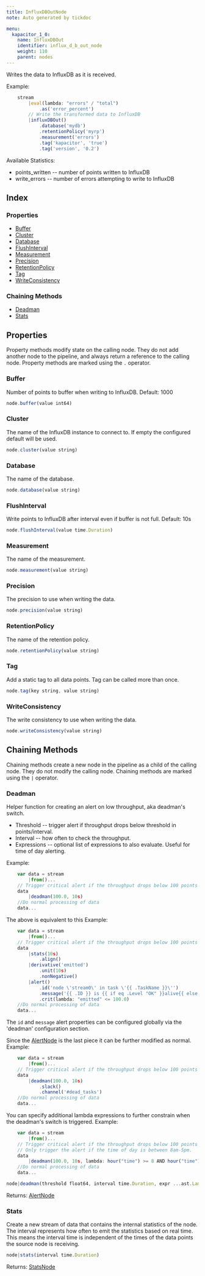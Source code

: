 ```yaml
---
title: InfluxDBOutNode
note: Auto generated by tickdoc

menu:
  kapacitor_1_0:
    name: InfluxDBOut
    identifier: influx_d_b_out_node
    weight: 110
    parent: nodes
---
```


Writes the data to InfluxDB as it is received. 

Example: 


```javascript
    stream
        |eval(lambda: "errors" / "total")
            .as('error_percent')
        // Write the transformed data to InfluxDB
        |influxDBOut()
            .database('mydb')
            .retentionPolicy('myrp')
            .measurement('errors')
            .tag('kapacitor', 'true')
            .tag('version', '0.2')
```

Available Statistics: 

* points_written -- number of points written to InfluxDB 
* write_errors -- number of errors attempting to write to InfluxDB 



Index
-----

### Properties

-	[Buffer](/kapacitor/v1.0/nodes/influx_d_b_out_node/#buffer)
-	[Cluster](/kapacitor/v1.0/nodes/influx_d_b_out_node/#cluster)
-	[Database](/kapacitor/v1.0/nodes/influx_d_b_out_node/#database)
-	[FlushInterval](/kapacitor/v1.0/nodes/influx_d_b_out_node/#flushinterval)
-	[Measurement](/kapacitor/v1.0/nodes/influx_d_b_out_node/#measurement)
-	[Precision](/kapacitor/v1.0/nodes/influx_d_b_out_node/#precision)
-	[RetentionPolicy](/kapacitor/v1.0/nodes/influx_d_b_out_node/#retentionpolicy)
-	[Tag](/kapacitor/v1.0/nodes/influx_d_b_out_node/#tag)
-	[WriteConsistency](/kapacitor/v1.0/nodes/influx_d_b_out_node/#writeconsistency)

### Chaining Methods

-	[Deadman](/kapacitor/v1.0/nodes/influx_d_b_out_node/#deadman)
-	[Stats](/kapacitor/v1.0/nodes/influx_d_b_out_node/#stats)

Properties
----------

Property methods modify state on the calling node.
They do not add another node to the pipeline, and always return a reference to the calling node.
Property methods are marked using the `.` operator.


### Buffer

Number of points to buffer when writing to InfluxDB. 
Default: 1000 


```javascript
node.buffer(value int64)
```


### Cluster

The name of the InfluxDB instance to connect to. 
If empty the configured default will be used. 


```javascript
node.cluster(value string)
```


### Database

The name of the database. 


```javascript
node.database(value string)
```


### FlushInterval

Write points to InfluxDB after interval even if buffer is not full. 
Default: 10s 


```javascript
node.flushInterval(value time.Duration)
```


### Measurement

The name of the measurement. 


```javascript
node.measurement(value string)
```


### Precision

The precision to use when writing the data. 


```javascript
node.precision(value string)
```


### RetentionPolicy

The name of the retention policy. 


```javascript
node.retentionPolicy(value string)
```


### Tag

Add a static tag to all data points. 
Tag can be called more than once. 



```javascript
node.tag(key string, value string)
```


### WriteConsistency

The write consistency to use when writing the data. 


```javascript
node.writeConsistency(value string)
```


Chaining Methods
----------------

Chaining methods create a new node in the pipeline as a child of the calling node.
They do not modify the calling node.
Chaining methods are marked using the `|` operator.


### Deadman

Helper function for creating an alert on low throughput, aka deadman&#39;s switch. 

- Threshold -- trigger alert if throughput drops below threshold in points/interval. 
- Interval -- how often to check the throughput. 
- Expressions -- optional list of expressions to also evaluate. Useful for time of day alerting. 

Example: 


```javascript
    var data = stream
        |from()...
    // Trigger critical alert if the throughput drops below 100 points per 10s and checked every 10s.
    data
        |deadman(100.0, 10s)
    //Do normal processing of data
    data...
```

The above is equivalent to this 
Example: 


```javascript
    var data = stream
        |from()...
    // Trigger critical alert if the throughput drops below 100 points per 10s and checked every 10s.
    data
        |stats(10s)
            .align()
        |derivative('emitted')
            .unit(10s)
            .nonNegative()
        |alert()
            .id('node \'stream0\' in task \'{{ .TaskName }}\'')
            .message('{{ .ID }} is {{ if eq .Level "OK" }}alive{{ else }}dead{{ end }}: {{ index .Fields "emitted" | printf "%0.3f" }} points/10s.')
            .crit(lambda: "emitted" <= 100.0)
    //Do normal processing of data
    data...
```

The `id` and `message` alert properties can be configured globally via the &#39;deadman&#39; configuration section. 

Since the [AlertNode](/kapacitor/v1.0/nodes/alert_node/) is the last piece it can be further modified as normal. 
Example: 


```javascript
    var data = stream
        |from()...
    // Trigger critical alert if the throughput drops below 100 points per 10s and checked every 10s.
    data
        |deadman(100.0, 10s)
            .slack()
            .channel('#dead_tasks')
    //Do normal processing of data
    data...
```

You can specify additional lambda expressions to further constrain when the deadman&#39;s switch is triggered. 
Example: 


```javascript
    var data = stream
        |from()...
    // Trigger critical alert if the throughput drops below 100 points per 10s and checked every 10s.
    // Only trigger the alert if the time of day is between 8am-5pm.
    data
        |deadman(100.0, 10s, lambda: hour("time") >= 8 AND hour("time") <= 17)
    //Do normal processing of data
    data...
```



```javascript
node|deadman(threshold float64, interval time.Duration, expr ...ast.LambdaNode)
```

Returns: [AlertNode](/kapacitor/v1.0/nodes/alert_node/)


### Stats

Create a new stream of data that contains the internal statistics of the node. 
The interval represents how often to emit the statistics based on real time. 
This means the interval time is independent of the times of the data points the source node is receiving. 


```javascript
node|stats(interval time.Duration)
```

Returns: [StatsNode](/kapacitor/v1.0/nodes/stats_node/)

